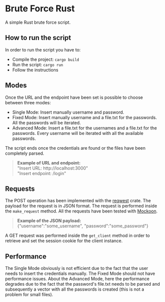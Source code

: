 # Brute Force Rust
A simple Rust brute force script.
## How to run the script
In order to run the script you have to:
* Compile the project: ```cargo build```
* Run the script: ```cargo run```
* Follow the instructions

## Modes
Once the URL and the endpoint have been set is possible to choose between three modes:
* Single Mode: Insert manually username and password.
* Fixed Mode: Insert manually username and a file.txt for the passwords. All the passwords will be iterated.
* Advanced Mode: Insert a file.txt for the usernames and a file.txt for the passwords. Every username will be iterated with all the available passwords.

The script ends once the credentials are found or the files have been completely parsed.
> **Example of URL and endpoint:** <br>
> "Insert URL: http://localhost:3000" <br>
> "Insert endpoint: /login"

## Requests
The POST operation has been implemented with the [reqwest](https://docs.rs/reqwest/latest/reqwest/) crate. The payload for the request is in JSON format. The request is performed inside the `make_request` method. All the requests have been tested with [Mockoon](https://mockoon.com/).
> **Example of the JSON payload:** <br>
> {"username":"some_username", "password":"some_password"}

A GET request was performed inside the `get_client` method in order to retrieve and set the session cookie for the client instance.
## Performance
The Single Mode obviously is not efficient due to the fact that the user needs to insert the credentials manually. The Fixed Mode should not have performance issues. About the Advanced Mode, here the performance degrades due to the fact that the password's file.txt needs to be parsed and subsequently a vector with all the passwords is created (this is not a problem for small files).